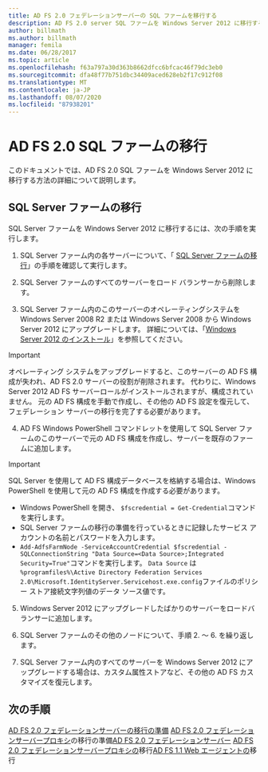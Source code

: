 ```yaml
---
title: AD FS 2.0 フェデレーションサーバーの SQL ファームを移行する
description: AD FS 2.0 server SQL ファームを Windows Server 2012 に移行する方法について説明します。
author: billmath
ms.author: billmath
manager: femila
ms.date: 06/28/2017
ms.topic: article
ms.openlocfilehash: f63a797a30d363b8662dfcc6bfcac46f79dc3eb0
ms.sourcegitcommit: dfa48f77b751dbc34409aced628eb2f17c912f08
ms.translationtype: MT
ms.contentlocale: ja-JP
ms.lasthandoff: 08/07/2020
ms.locfileid: "87938201"
---
```

# <a name="migrate-an-ad-fs-20-sql-farm"></a>AD FS 2.0 SQL ファームの移行
このドキュメントでは、AD FS 2.0 SQL ファームを Windows Server 2012 に移行する方法の詳細について説明します。


## <a name="migrate-a-sql-server-farm"></a>SQL Server ファームの移行
 SQL Server ファームを Windows Server 2012 に移行するには、次の手順を実行します。

1.  SQL Server ファーム内の各サーバーについて、「 [SQL Server ファームの移行](prepare-to-migrate-a-sql-server-farm.md)」の手順を確認して実行します。

2.  SQL Server ファームのすべてのサーバーをロード バランサーから削除します。

3.  SQL Server ファーム内のこのサーバーのオペレーティングシステムを Windows Server 2008 R2 または Windows Server 2008 から Windows Server 2012 にアップグレードします。 詳細については、「[Windows Server 2012 のインストール](/previous-versions/windows/it-pro/windows-server-2012-R2-and-2012/jj134246(v=ws.11))」を参照してください。

> [!IMPORTANT]
>  オペレーティング システムをアップグレードすると、このサーバーの AD FS 構成が失われ、AD FS 2.0 サーバーの役割が削除されます。 代わりに、Windows Server 2012 AD FS サーバーロールがインストールされますが、構成されていません。 元の AD FS 構成を手動で作成し、その他の AD FS 設定を復元して、フェデレーション サーバーの移行を完了する必要があります。

4. AD FS Windows PowerShell コマンドレットを使用して SQL Server ファームのこのサーバーで元の AD FS 構成を作成し、サーバーを既存のファームに追加します。

> [!IMPORTANT]
>  SQL Server を使用して AD FS 構成データベースを格納する場合は、Windows PowerShell を使用して元の AD FS 構成を作成する必要があります。

  - Windows PowerShell を開き、 `$fscredential = Get-Credential`コマンドを実行します。
  - SQL Server ファームの移行の準備を行っているときに記録したサービス アカウントの名前とパスワードを入力します。
  - `Add-AdfsFarmNode -ServiceAccountCredential $fscredential -SQLConnectionString "Data Source=<Data Source>;Integrated Security=True"`コマンドを実行します。 `Data Source` は `%programfiles%\Active Directory Federation Services 2.0\Microsoft.IdentityServer.Servicehost.exe.config`ファイルのポリシー ストア接続文字列値のデータ ソース値です。

5. Windows Server 2012 にアップグレードしたばかりのサーバーをロードバランサーに追加します。

6. SQL Server ファームのその他のノードについて、手順 2. ～ 6. を繰り返します。

7. SQL Server ファーム内のすべてのサーバーを Windows Server 2012 にアップグレードする場合は、カスタム属性ストアなど、その他の AD FS カスタマイズを復元します。

## <a name="next-steps"></a>次の手順
 [AD FS 2.0 フェデレーションサーバーの移行の準備](prepare-to-migrate-ad-fs-fed-server.md) [AD FS 2.0 フェデレーションサーバープロキシ](prepare-to-migrate-ad-fs-fed-proxy.md)の移行の準備[AD FS 2.0 フェデレーションサーバー](migrate-the-ad-fs-fed-server.md) [AD FS 2.0 フェデレーションサーバープロキシの](migrate-the-ad-fs-2-fed-server-proxy.md)移行[AD FS 1.1 Web エージェントの](migrate-the-ad-fs-web-agent.md)移行

